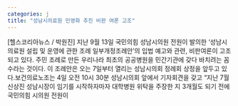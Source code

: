 ```yaml
---
categories: j
title: "성남시의료원 민영화 추진 비판 여론 고조"
---
```

[헬스코리아뉴스 / 박원진] 지난 9월 13일 국민의힘 성남시의원 전원이 발의한 ‘성남시의료원 설립 및 운영에 관한 조례 일부개정조례안’의 입법 예고와 관련, 비판여론이 고조되고 있다. 주민 조례로 만든 우리나라 최초의 공공병원을 민간기관에 갖다 바치려는 꼼수라는 것이다. 이 조례안은 오는 7일부터 열리는 성남시의회 정례회 상정을 앞두고 있다.보건의료노조는 4일 오전 10시 30분 성남시의회 앞에서 기자회견을 갖고 “지난 7월 신상진 성남시장이 임기를 시작하자마자 대학병원 위탁을 주장한 지 3개월도 되기 전에 국민의힘 시의원 전원이